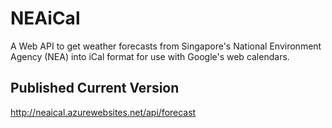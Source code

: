 # NEAiCal
A Web API to get weather forecasts from Singapore's National Environment Agency (NEA) into iCal format for use with Google's web calendars.

## Published Current Version
http://neaical.azurewebsites.net/api/forecast
